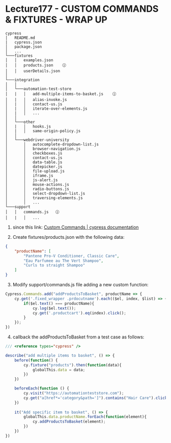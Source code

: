 # Lecture177 - CUSTOM COMMANDS & FIXTURES - WRAP UP

```
cypress
│   README.md
|   cypress.json
│   package.json    
│   ...
└───fixtures
│   │   examples.json   
│   │   products.json    🕧  
│   │   userDetails.json    
│   
└───integration 
│   │   
│   └───automation-test-store
│   |   │   add-multiple-items-to-basket.js    🕧
│   |   │   alias-invoke.js
│   |   │   contact-us.js
│   |   │   iterate-over-elements.js   
│   |   │   ...
│   │   
│   └───other
│   |   │   hooks.js
│   |   │   same-origin-policy.js
│   │ 
│   └───webdriver-university
│       │   autocomplete-dropdown-list.js  
│       │   browser-navigation.js  
│       │   checkboxes.js         
│       │   contact-us.js
│       │   data-table.js
│       │   datepicker.js
│       │   file-upload.js
│       │   iframe.js  
│       │   js-alert.js
│       │   mouse-actions.js 
│       │   radio-buttons.js
│       │   select-dropdown-list.js
│       │   traversing-elements.js
│       │   ...
└───support
│   │   commands.js   🕧
│   |   │   ...
```
1. since this link:
[Custom Commands | cypress documentation](https://docs.cypress.io/api/cypress-api/custom-commands#Syntax)

2. Create fixtures/products.json with the following data:
```json
{
    "productName": [
        "Pantene Pro-V Conditioner, Classic Care",
        "Eau Parfumee au The Vert Shampoo",
        "Curls to straight Shampoo"
    ]
}
```
3. Modify support/commands.js file adding a new custom function:
```javascript
Cypress.Commands.add("addProductsToBasket", productName => {
    cy.get('.fixed_wrapper .prdocutname').each(($el, index, $list) => {
        if($el.text() === productName){
            cy.log($el.text());
            cy.get('.productcart').eq(index).click();
        }
    });
})
```

4. callback the addProductsToBasket from a test case as follows:
```javascript
/// <reference types="cypress" />

describe("add multiple items to basket", () => {
    before(function() {
        cy.fixture("products").then(function(data){
            globalThis.data = data;
        })
    })

    beforeEach(function () {
        cy.visit("https://automationteststore.com");
        cy.get("a[href*='category&path=']").contains("Hair Care").click();
    })
    
    it("Add specific item to basket", () => {
        globalThis.data.productName.forEach(function(element){
            cy.addProductsToBasket(element);
        })
    })
})
```